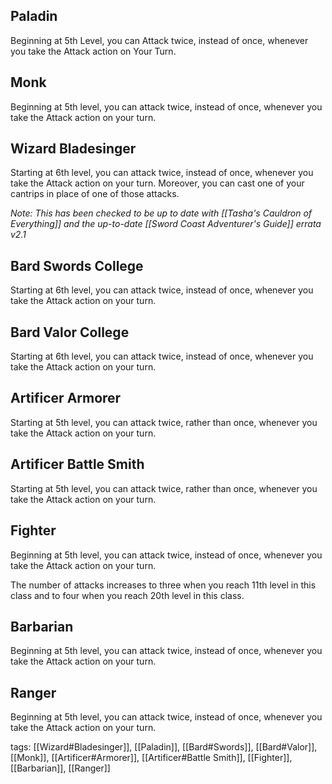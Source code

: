 ## Paladin

Beginning at 5th Level, you can Attack twice, instead of once, whenever you take the Attack action on Your Turn.

## Monk

Beginning at 5th level, you can attack twice, instead of once, whenever you take the Attack action on your turn.

## Wizard Bladesinger

Starting at 6th level, you can attack twice, instead of once, whenever you take the Attack action on your turn. Moreover, you can cast one of your cantrips in place of one of those attacks.

*Note: This has been checked to be up to date with [[Tasha's Cauldron of Everything]] and the up-to-date [[Sword Coast Adventurer's Guide]] errata v2.1*

## Bard Swords College

Starting at 6th level, you can attack twice, instead of once, whenever you take the Attack action on your turn.

## Bard Valor College

Starting at 6th level, you can attack twice, instead of once, whenever you take the Attack action on your turn.

## Artificer Armorer

Starting at 5th level, you can attack twice, rather than once, whenever you take the Attack action on your turn.

## Artificer Battle Smith

Starting at 5th level, you can attack twice, rather than once, whenever you take the Attack action on your turn.

## Fighter

Beginning at 5th level, you can attack twice, instead of once, whenever you take the Attack action on your turn.

The number of attacks increases to three when you reach 11th level in this class and to four when you reach 20th level in this class.

## Barbarian

Beginning at 5th level, you can attack twice, instead of once, whenever you take the Attack action on your turn.

## Ranger
Beginning at 5th level, you can attack twice, instead of once, whenever you take the Attack action on your turn.

tags: [[Wizard#Bladesinger]], [[Paladin]], [[Bard#Swords]], [[Bard#Valor]], [[Monk]], [[Artificer#Armorer]], [[Artificer#Battle Smith]], [[Fighter]], [[Barbarian]], [[Ranger]]